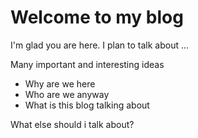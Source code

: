 # Welcome to my blog

I'm glad you are here. I plan to talk about ...

Many important and interesting ideas
 - Why are we here
 - Who are we anyway
 - What is this blog talking about

What else should i talk about?
